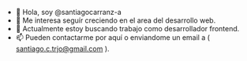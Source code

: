 - 👋 Hola, soy @santiagocarranz-a 
- 👀 Me interesa seguír creciendo en el area del desarrollo web.
- 🌱 Actualmente estoy buscando trabajo como desarrollador frontend.
- 📫 Pueden contactarme por aquí o enviandome un email a ( santiago.c.trjo@gmail.com ).

<!---
santiagocarranz-a/santiagocarranz-a is a ✨ special ✨ repository because its `README.md` (this file) appears on your GitHub profile.
You can click the Preview link to take a look at your changes.
--->
